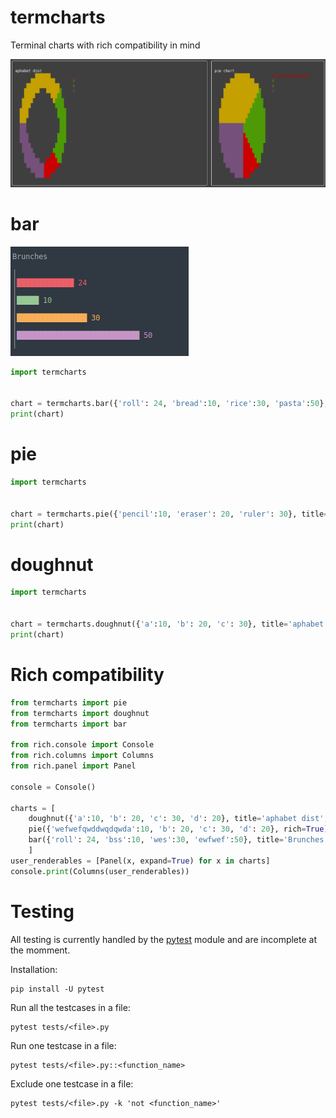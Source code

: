 # termcharts

Terminal charts with rich compatibility in mind


![](https://github.com/Abdur-RahmaanJ/termcharts/raw/stable/assets/pie.png)

# bar

![](https://github.com/Abdur-RahmaanJ/termcharts/raw/stable/assets/bar.png)


```python
import termcharts


chart = termcharts.bar({'roll': 24, 'bread':10, 'rice':30, 'pasta':50}, title='brunches')
print(chart)
```

# pie

```python
import termcharts


chart = termcharts.pie({'pencil':10, 'eraser': 20, 'ruler': 30}, title='stationary')
print(chart)
```

# doughnut

```python
import termcharts


chart = termcharts.doughnut({'a':10, 'b': 20, 'c': 30}, title='aphabet dist')
print(chart)
```


# Rich compatibility


```python
from termcharts import pie
from termcharts import doughnut
from termcharts import bar

from rich.console import Console
from rich.columns import Columns
from rich.panel import Panel

console = Console()

charts = [
    doughnut({'a':10, 'b': 20, 'c': 30, 'd': 20}, title='aphabet dist', rich=True), 
    pie({'wefwefqwddwqdqwda':10, 'b': 20, 'c': 30, 'd': 20}, rich=True),
    bar({'roll': 24, 'bss':10, 'wes':30, 'ewfwef':50}, title='Brunches', rich=True)
    ]
user_renderables = [Panel(x, expand=True) for x in charts]
console.print(Columns(user_renderables))
```


# Testing

All testing is currently handled by the [pytest](https://docs.pytest.org/en/7.1.x/) module and are incomplete at the momment.

Installation:
```
pip install -U pytest
```

Run all the testcases in a file:
```
pytest tests/<file>.py
```

Run one testcase in a file:
```
pytest tests/<file>.py::<function_name>
```

Exclude one testcase in a file:
```
pytest tests/<file>.py -k 'not <function_name>'
```
